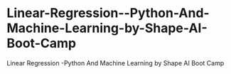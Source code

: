 # Linear-Regression--Python-And-Machine-Learning-by-Shape-AI-Boot-Camp
Linear Regression -Python And Machine Learning by Shape AI  Boot Camp
